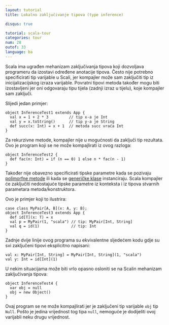 ```yaml
---
layout: tutorial
title: Lokalno zaključivanje tipova (type inference)

disqus: true

tutorial: scala-tour
categories: tour
num: 28
outof: 33
language: ba
---
```

Scala ima ugrađen mehanizam zaključivanja tipova koji dozvoljava programeru da izostavi određene anotacije tipova.
Često nije potrebno specificirati tip varijable u Scali,
jer kompajler može sam zaključiti tip iz inicijalizacijskog izraza varijable.
Povratni tipovi metoda također mogu biti izostavljeni jer oni odgovaraju tipu tijela (zadnji izraz u tijelu), koje kompajler sam zaključi.

Slijedi jedan primjer:

    object InferenceTest1 extends App {
      val x = 1 + 2 * 3         // tip x-a je Int
      val y = x.toString()      // tip y-a je String
      def succ(x: Int) = x + 1  // metoda succ vraća Int
    }

Za rekurzivne metode, kompajler nije u mogućnosti da zaključi tip rezultata.
Ovo je program koji se ne može kompajlirati iz ovog razloga:

    object InferenceTest2 {
      def fac(n: Int) = if (n == 0) 1 else n * fac(n - 1)
    }

Također nije obavezno specificirati tipske parametre kada se pozivaju [polimorfne metode](polymorphic-methods.html) 
ili kada se [generičke klase](generic-classes.html) instanciraju.
Scala kompajler će zaključiti nedostajuće tipske parametre iz konteksta i iz tipova stvarnih parametara metoda/konstruktora.

Ovo je primjer koji to ilustrira:

    case class MyPair[A, B](x: A, y: B);
    object InferenceTest3 extends App {
      def id[T](x: T) = x
      val p = MyPair(1, "scala") // tip: MyPair[Int, String]
      val q = id(1)              // tip: Int
    }

Zadnje dvije linije ovog programa su ekvivalentne sljedećem kodu gdje su svi zaključeni tipovi eksplicitno napisani:

    val x: MyPair[Int, String] = MyPair[Int, String](1, "scala")
    val y: Int = id[Int](1)

U nekim situacijama može biti vrlo opasno osloniti se na Scalin mehanizam zaključivanja tipova:

    object InferenceTest4 {
      var obj = null
      obj = new Object()
    }

Ovaj program se ne može kompajlirati jer je zaključeni tip varijable `obj` tip `Null`.
Pošto je jedina vrijednost tog tipa `null`, nemoguće je dodijeliti ovoj varijabli neku drugu vrijednost.
